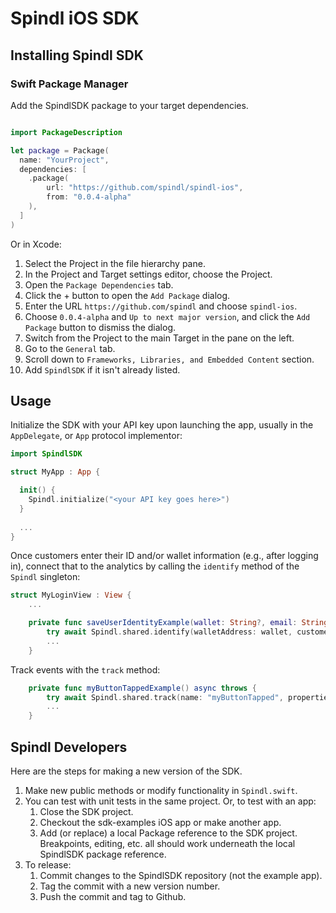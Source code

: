 #  Spindl iOS SDK

## Installing Spindl SDK

### Swift Package Manager

Add the SpindlSDK package to your target dependencies.

```swift

import PackageDescription

let package = Package(
  name: "YourProject",
  dependencies: [
    .package(
        url: "https://github.com/spindl/spindl-ios",
        from: "0.0.4-alpha"
    ),
  ]
)

```

Or in Xcode:

1. Select the Project in the file hierarchy pane.
1. In the Project and Target settings editor, choose the Project.
1. Open the `Package Dependencies` tab.
1. Click the + button to open the `Add Package` dialog.
1. Enter the URL `https://github.com/spindl` and choose `spindl-ios`.
1. Choose  `0.0.4-alpha` and `Up to next major version`, and click the `Add Package` button to dismiss the dialog.
1. Switch from the Project to the main Target in the pane on the left.
1. Go to the `General` tab.
1. Scroll down to `Frameworks, Libraries, and Embedded Content` section.
1. Add `SpindlSDK` if it isn't already listed.

## Usage

Initialize the SDK with your API key upon launching the app, usually in the `AppDelegate`, or `App` protocol implementor:

```swift
import SpindlSDK

struct MyApp : App {

  init() {
    Spindl.initialize("<your API key goes here>")
  }
  
  ...
}
```

Once customers enter their ID and/or wallet information (e.g., after logging in), connect that to the analytics by calling the `identify` method of the `Spindl` singleton:

```swift
struct MyLoginView : View {
    ...

    private func saveUserIdentityExample(wallet: String?, email: String?) async throws {
        try await Spindl.shared.identify(walletAddress: wallet, customerUserId: email)
        ...
    }
```

Track events with the `track` method:

```swift
    private func myButtonTappedExample() async throws {
        try await Spindl.shared.track(name: "myButtonTapped", properties: ["view":"MyFancyView","otherProperty":"Another one"])
        ...
    }
```

## Spindl Developers

Here are the steps for making a new version of the SDK.

1. Make new public methods or modify functionality in `Spindl.swift`.
2. You can test with unit tests in the same project. Or, to test with an app:
    1. Close the SDK project.
    1. Checkout the sdk-examples iOS app or make another app.
    1. Add (or replace) a local  Package reference to the SDK project. Breakpoints, editing, etc. all should work underneath the local SpindlSDK package reference.
3. To release:
    1. Commit changes to the SpindlSDK repository (not the example app).
    1. Tag the commit with a new version number.
    1. Push the commit and tag to Github.
